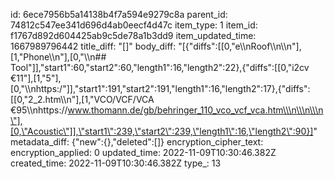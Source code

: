 id: 6ece7956b5a14138b4f7a594e9279c8a
parent_id: 74812c547ee341d696d4ab0eecf4d47c
item_type: 1
item_id: f1767d892d604425ab9c5de78a1b3dd9
item_updated_time: 1667989796442
title_diff: "[]"
body_diff: "[{\"diffs\":[[0,\"e\\\nRoof\\\n\\\n\"],[1,\"Phone\\\n\"],[0,\"\\\n## Tool\"]],\"start1\":60,\"start2\":60,\"length1\":16,\"length2\":22},{\"diffs\":[[0,\"i2cv €11\"],[1,\"5\"],[0,\"\\\nhttps:/\"]],\"start1\":191,\"start2\":191,\"length1\":16,\"length2\":17},{\"diffs\":[[0,\"2_2.htm\\\n\"],[1,\"VCO/VCF/VCA €95\\\nhttps://www.thomann.de/gb/behringer_110_vco_vcf_vca.htm\\\n\\\n\\\n\"],[0,\"Acoustic\"]],\"start1\":239,\"start2\":239,\"length1\":16,\"length2\":90}]"
metadata_diff: {"new":{},"deleted":[]}
encryption_cipher_text: 
encryption_applied: 0
updated_time: 2022-11-09T10:30:46.382Z
created_time: 2022-11-09T10:30:46.382Z
type_: 13